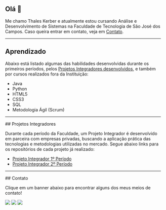 ## Olá 👋

Me chamo Thales Kerber e atualmente estou cursando Análise e Desenvolvimento de Sistemas na Faculdade de Tecnologia de São José dos Campos. Caso queira entrar em contato, veja em [Contato](##contato).

---

## Aprendizado

Abaixo está listado algumas das habilidades desenvolvidas durante os primeiros períodos, pelos [Projetos Integradores desenvolvidos](##projetos), e também por cursos realizados fora da Instituição:

* Java
* Python
* HTML5
* CSS3
* SQL
* Metodologia Ágil (Scrum)

---

<span id="projetos">
## Projetos Integradores

Durante cada período da Faculdade, um Projeto Integrador é desenvolvido em parceira com empresas privadas, buscando a aplicação prática das tecnologias e metodologias utilizadas no mercado. Segue abaixo links para os repositórios de cada projeto já realizado:

* [Projeto Integrador 1º Período](https://github.com/thaleskerber/Projeto-Integrador-1-Semestre)
* [Projeto Integrador 2º Período](https://github.com/thaleskerber/Projeto-Integrador-2-Semestre)

---

<span id="contato">
## Contato

Clique em um banner abaixo para encontrar alguns dos meus meios de contato!

<a href="https://www.linkedin.com/in/thales-kerber-771339206/" target="_blank"><img src="https://img.shields.io/badge/-LinkedIn-%230077B5?style=for-the-badge&logo=linkedin&logoColor=white" target="_blank"></a>
<a href="https://www.instagram.com/luccakerber/" target="_blank"><img src="https://img.shields.io/badge/-Instagram-%23E4405F?style=for-the-badge&logo=instagram&logoColor=white" target="_blank"></a>
<a href = "mailto:thaleskerber@gmail.com"><img src="https://img.shields.io/badge/Gmail-D14836?style=for-the-badge&logo=gmail&logoColor=white" target="_blank"></a>
